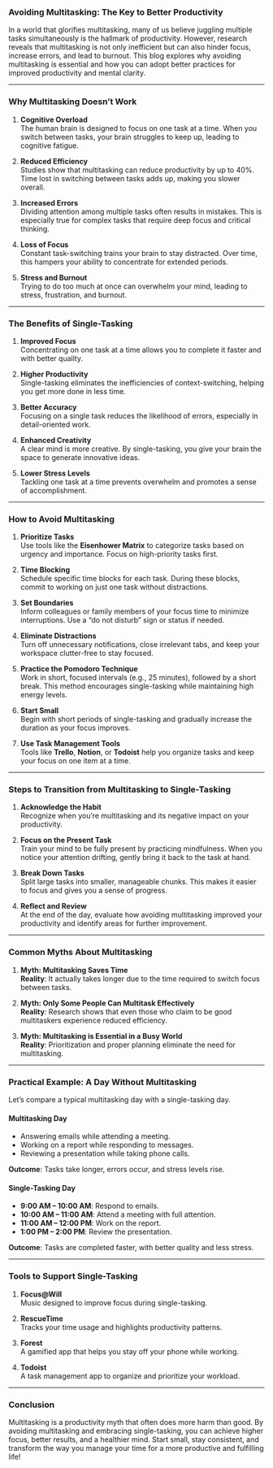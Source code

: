 ### **Avoiding Multitasking: The Key to Better Productivity**

In a world that glorifies multitasking, many of us believe juggling multiple tasks simultaneously is the hallmark of productivity. However, research reveals that multitasking is not only inefficient but can also hinder focus, increase errors, and lead to burnout. This blog explores why avoiding multitasking is essential and how you can adopt better practices for improved productivity and mental clarity.

---

### **Why Multitasking Doesn’t Work**

1. **Cognitive Overload**  
   The human brain is designed to focus on one task at a time. When you switch between tasks, your brain struggles to keep up, leading to cognitive fatigue.

2. **Reduced Efficiency**  
   Studies show that multitasking can reduce productivity by up to 40%. Time lost in switching between tasks adds up, making you slower overall.

3. **Increased Errors**  
   Dividing attention among multiple tasks often results in mistakes. This is especially true for complex tasks that require deep focus and critical thinking.

4. **Loss of Focus**  
   Constant task-switching trains your brain to stay distracted. Over time, this hampers your ability to concentrate for extended periods.

5. **Stress and Burnout**  
   Trying to do too much at once can overwhelm your mind, leading to stress, frustration, and burnout.

---

### **The Benefits of Single-Tasking**

1. **Improved Focus**  
   Concentrating on one task at a time allows you to complete it faster and with better quality.

2. **Higher Productivity**  
   Single-tasking eliminates the inefficiencies of context-switching, helping you get more done in less time.

3. **Better Accuracy**  
   Focusing on a single task reduces the likelihood of errors, especially in detail-oriented work.

4. **Enhanced Creativity**  
   A clear mind is more creative. By single-tasking, you give your brain the space to generate innovative ideas.

5. **Lower Stress Levels**  
   Tackling one task at a time prevents overwhelm and promotes a sense of accomplishment.

---

### **How to Avoid Multitasking**

1. **Prioritize Tasks**  
   Use tools like the **Eisenhower Matrix** to categorize tasks based on urgency and importance. Focus on high-priority tasks first.

2. **Time Blocking**  
   Schedule specific time blocks for each task. During these blocks, commit to working on just one task without distractions.

3. **Set Boundaries**  
   Inform colleagues or family members of your focus time to minimize interruptions. Use a “do not disturb” sign or status if needed.

4. **Eliminate Distractions**  
   Turn off unnecessary notifications, close irrelevant tabs, and keep your workspace clutter-free to stay focused.

5. **Practice the Pomodoro Technique**  
   Work in short, focused intervals (e.g., 25 minutes), followed by a short break. This method encourages single-tasking while maintaining high energy levels.

6. **Start Small**  
   Begin with short periods of single-tasking and gradually increase the duration as your focus improves.

7. **Use Task Management Tools**  
   Tools like **Trello**, **Notion**, or **Todoist** help you organize tasks and keep your focus on one item at a time.

---

### **Steps to Transition from Multitasking to Single-Tasking**

1. **Acknowledge the Habit**  
   Recognize when you’re multitasking and its negative impact on your productivity.

2. **Focus on the Present Task**  
   Train your mind to be fully present by practicing mindfulness. When you notice your attention drifting, gently bring it back to the task at hand.

3. **Break Down Tasks**  
   Split large tasks into smaller, manageable chunks. This makes it easier to focus and gives you a sense of progress.

4. **Reflect and Review**  
   At the end of the day, evaluate how avoiding multitasking improved your productivity and identify areas for further improvement.

---

### **Common Myths About Multitasking**

1. **Myth: Multitasking Saves Time**  
   **Reality**: It actually takes longer due to the time required to switch focus between tasks.

2. **Myth: Only Some People Can Multitask Effectively**  
   **Reality**: Research shows that even those who claim to be good multitaskers experience reduced efficiency.

3. **Myth: Multitasking is Essential in a Busy World**  
   **Reality**: Prioritization and proper planning eliminate the need for multitasking.

---

### **Practical Example: A Day Without Multitasking**

Let’s compare a typical multitasking day with a single-tasking day.

#### **Multitasking Day**
- Answering emails while attending a meeting.
- Working on a report while responding to messages.
- Reviewing a presentation while taking phone calls.

**Outcome**: Tasks take longer, errors occur, and stress levels rise.

#### **Single-Tasking Day**
- **9:00 AM – 10:00 AM**: Respond to emails.
- **10:00 AM – 11:00 AM**: Attend a meeting with full attention.
- **11:00 AM – 12:00 PM**: Work on the report.
- **1:00 PM – 2:00 PM**: Review the presentation.

**Outcome**: Tasks are completed faster, with better quality and less stress.

---

### **Tools to Support Single-Tasking**

1. **Focus@Will**  
   Music designed to improve focus during single-tasking.

2. **RescueTime**  
   Tracks your time usage and highlights productivity patterns.

3. **Forest**  
   A gamified app that helps you stay off your phone while working.

4. **Todoist**  
   A task management app to organize and prioritize your workload.

---

### **Conclusion**

Multitasking is a productivity myth that often does more harm than good. By avoiding multitasking and embracing single-tasking, you can achieve higher focus, better results, and a healthier mind. Start small, stay consistent, and transform the way you manage your time for a more productive and fulfilling life!
